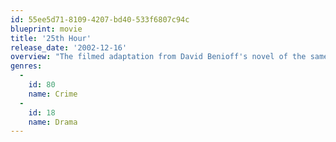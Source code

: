 ```yaml
---
id: 55ee5d71-8109-4207-bd40-533f6807c94c
blueprint: movie
title: '25th Hour'
release_date: '2002-12-16'
overview: "The filmed adaptation from David Benioff's novel of the same name. Set in New York, a convicted drug dealer named Monty has one day left of freedom before he is sent to prison. Anger, blame, frustration, betrayal, guilt and loneliness are themes on this last day of friends, family, parties, saying goodbye, and setting things straight. A Spike Lee joint."
genres:
  -
    id: 80
    name: Crime
  -
    id: 18
    name: Drama
---
```

